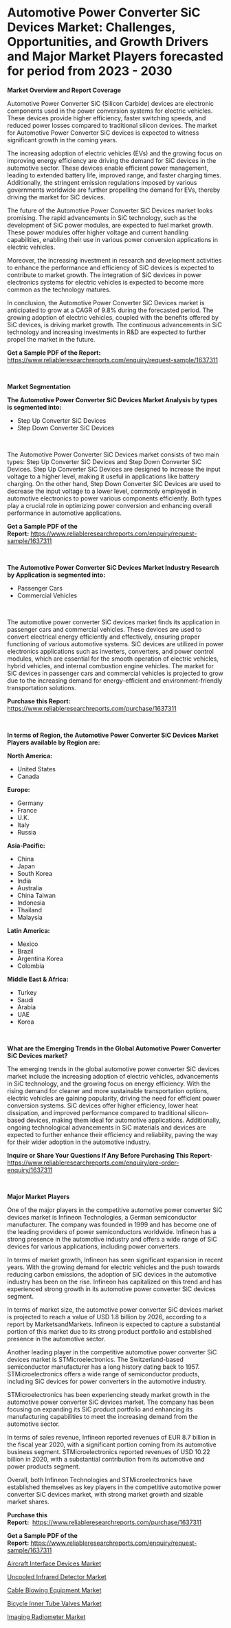 <p><h1>Automotive Power Converter SiC Devices Market: Challenges, Opportunities, and Growth Drivers and Major Market Players forecasted for period from 2023 - 2030</h1></p><p><strong>Market Overview and Report Coverage</strong></p>
<p><p>Automotive Power Converter SiC (Silicon Carbide) devices are electronic components used in the power conversion systems for electric vehicles. These devices provide higher efficiency, faster switching speeds, and reduced power losses compared to traditional silicon devices. The market for Automotive Power Converter SiC devices is expected to witness significant growth in the coming years.</p><p>The increasing adoption of electric vehicles (EVs) and the growing focus on improving energy efficiency are driving the demand for SiC devices in the automotive sector. These devices enable efficient power management, leading to extended battery life, improved range, and faster charging times. Additionally, the stringent emission regulations imposed by various governments worldwide are further propelling the demand for EVs, thereby driving the market for SiC devices.</p><p>The future of the Automotive Power Converter SiC Devices market looks promising. The rapid advancements in SiC technology, such as the development of SiC power modules, are expected to fuel market growth. These power modules offer higher voltage and current handling capabilities, enabling their use in various power conversion applications in electric vehicles.</p><p>Moreover, the increasing investment in research and development activities to enhance the performance and efficiency of SiC devices is expected to contribute to market growth. The integration of SiC devices in power electronics systems for electric vehicles is expected to become more common as the technology matures.</p><p>In conclusion, the Automotive Power Converter SiC Devices market is anticipated to grow at a CAGR of 9.8% during the forecasted period. The growing adoption of electric vehicles, coupled with the benefits offered by SiC devices, is driving market growth. The continuous advancements in SiC technology and increasing investments in R&D are expected to further propel the market in the future.</p></p>
<p><strong>Get a Sample PDF of the Report:</strong> <a href="https://www.reliableresearchreports.com/enquiry/request-sample/1637311">https://www.reliableresearchreports.com/enquiry/request-sample/1637311</a></p>
<p>&nbsp;</p>
<p><strong>Market Segmentation</strong></p>
<p><strong>The Automotive Power Converter SiC Devices Market Analysis by types is segmented into:</strong></p>
<p><ul><li>Step Up Converter SiC Devices</li><li>Step Down Converter SiC Devices</li></ul></p>
<p>&nbsp;</p>
<p><p>The Automotive Power Converter SiC Devices market consists of two main types: Step Up Converter SiC Devices and Step Down Converter SiC Devices. Step Up Converter SiC Devices are designed to increase the input voltage to a higher level, making it useful in applications like battery charging. On the other hand, Step Down Converter SiC Devices are used to decrease the input voltage to a lower level, commonly employed in automotive electronics to power various components efficiently. Both types play a crucial role in optimizing power conversion and enhancing overall performance in automotive applications.</p></p>
<p><strong>Get a Sample PDF of the Report:</strong>&nbsp;<a href="https://www.reliableresearchreports.com/enquiry/request-sample/1637311">https://www.reliableresearchreports.com/enquiry/request-sample/1637311</a></p>
<p>&nbsp;</p>
<p><strong>The Automotive Power Converter SiC Devices Market Industry Research by Application is segmented into:</strong></p>
<p><ul><li>Passenger Cars</li><li>Commercial Vehicles</li></ul></p>
<p>&nbsp;</p>
<p><p>The automotive power converter SiC devices market finds its application in passenger cars and commercial vehicles. These devices are used to convert electrical energy efficiently and effectively, ensuring proper functioning of various automotive systems. SiC devices are utilized in power electronics applications such as inverters, converters, and power control modules, which are essential for the smooth operation of electric vehicles, hybrid vehicles, and internal combustion engine vehicles. The market for SiC devices in passenger cars and commercial vehicles is projected to grow due to the increasing demand for energy-efficient and environment-friendly transportation solutions.</p></p>
<p><strong>Purchase this Report:</strong>&nbsp; <a href="https://www.reliableresearchreports.com/purchase/1637311">https://www.reliableresearchreports.com/purchase/1637311</a></p>
<p>&nbsp;</p>
<p><strong>In terms of Region, the Automotive Power Converter SiC Devices Market Players available by Region are:</strong></p>
<p>
    <p> <strong> North America: </strong>
        <ul>
            <li>United States</li>
            <li>Canada</li>
        </ul>
        </p> 
    <p> <strong> Europe: </strong>
        <ul>
            <li>Germany</li>
            <li>France</li>
            <li>U.K.</li>
            <li>Italy</li>
            <li>Russia</li>
        </ul>
        </p> 
    <p> <strong> Asia-Pacific: </strong>
        <ul>
            <li>China</li>
            <li>Japan</li>
            <li>South Korea</li>
            <li>India</li>
            <li>Australia</li>
            <li>China Taiwan</li>
            <li>Indonesia</li>
            <li>Thailand</li>
            <li>Malaysia</li>
        </ul>
        </p> 
    <p> <strong> Latin America: </strong>
        <ul>
            <li>Mexico</li>
            <li>Brazil</li>
            <li>Argentina Korea</li>
            <li>Colombia</li>
        </ul>
        </p> 
    <p> <strong> Middle East & Africa: </strong>
        <ul>
            <li>Turkey</li>
            <li>Saudi</li>
            <li>Arabia</li>
            <li>UAE</li>
            <li>Korea</li>
        </ul>
    </p>
    </p>
<p>&nbsp;</p>
<p><strong>What are the Emerging Trends in the Global Automotive Power Converter SiC Devices market?</strong></p>
<p><p>The emerging trends in the global automotive power converter SiC devices market include the increasing adoption of electric vehicles, advancements in SiC technology, and the growing focus on energy efficiency. With the rising demand for cleaner and more sustainable transportation options, electric vehicles are gaining popularity, driving the need for efficient power conversion systems. SiC devices offer higher efficiency, lower heat dissipation, and improved performance compared to traditional silicon-based devices, making them ideal for automotive applications. Additionally, ongoing technological advancements in SiC materials and devices are expected to further enhance their efficiency and reliability, paving the way for their wider adoption in the automotive industry.</p></p>
<p><strong>Inquire or Share Your Questions If Any Before Purchasing This Report</strong>- <a href="https://www.reliableresearchreports.com/enquiry/pre-order-enquiry/1637311">https://www.reliableresearchreports.com/enquiry/pre-order-enquiry/1637311</a></p>
<p>&nbsp;</p>
<p><strong>Major Market Players</strong></p>
<p><p>One of the major players in the competitive automotive power converter SiC devices market is Infineon Technologies, a German semiconductor manufacturer. The company was founded in 1999 and has become one of the leading providers of power semiconductors worldwide. Infineon has a strong presence in the automotive industry and offers a wide range of SiC devices for various applications, including power converters.</p><p>In terms of market growth, Infineon has seen significant expansion in recent years. With the growing demand for electric vehicles and the push towards reducing carbon emissions, the adoption of SiC devices in the automotive industry has been on the rise. Infineon has capitalized on this trend and has experienced strong growth in its automotive power converter SiC devices segment.</p><p>In terms of market size, the automotive power converter SiC devices market is projected to reach a value of USD 1.8 billion by 2026, according to a report by MarketsandMarkets. Infineon is expected to capture a substantial portion of this market due to its strong product portfolio and established presence in the automotive sector.</p><p>Another leading player in the competitive automotive power converter SiC devices market is STMicroelectronics. The Switzerland-based semiconductor manufacturer has a long history dating back to 1957. STMicroelectronics offers a wide range of semiconductor products, including SiC devices for power converters in the automotive industry.</p><p>STMicroelectronics has been experiencing steady market growth in the automotive power converter SiC devices market. The company has been focusing on expanding its SiC product portfolio and enhancing its manufacturing capabilities to meet the increasing demand from the automotive sector.</p><p>In terms of sales revenue, Infineon reported revenues of EUR 8.7 billion in the fiscal year 2020, with a significant portion coming from its automotive business segment. STMicroelectronics reported revenues of USD 10.22 billion in 2020, with a substantial contribution from its automotive and power products segment.</p><p>Overall, both Infineon Technologies and STMicroelectronics have established themselves as key players in the competitive automotive power converter SiC devices market, with strong market growth and sizable market shares.</p></p>
<p><strong>Purchase this Report:</strong>&nbsp;&nbsp;<a href="https://www.reliableresearchreports.com/purchase/1637311">https://www.reliableresearchreports.com/purchase/1637311</a></p>
<p></p>
<p><strong>Get a Sample PDF of the Report:</strong>&nbsp;<a href="https://www.reliableresearchreports.com/enquiry/request-sample/1637311">https://www.reliableresearchreports.com/enquiry/request-sample/1637311</a></p>
<p><p><a href="https://www.linkedin.com/pulse/aircraft-interface-devices-market-challenges-opportunities-g4fnc/">Aircraft Interface Devices Market</a></p><p><a href="https://www.linkedin.com/pulse/uncooled-infrared-detector-market-size-growth-forecast-from-cb2tc/">Uncooled Infrared Detector Market</a></p><p><a href="https://medium.com/@allelee654/cable-blowing-equipment-market-size-growth-forecast-2023-2030-4e48eb87407e">Cable Blowing Equipment Market</a></p><p><a href="https://medium.com/@candicekoss1946/bicycle-inner-tube-valves-market-size-growth-forecast-2023-2030-22953c280e2c">Bicycle Inner Tube Valves Market</a></p><p><a href="https://www.linkedin.com/pulse/imaging-radiometer-market-insights-players-forecast-till-mmlmc/">Imaging Radiometer Market</a></p></p>